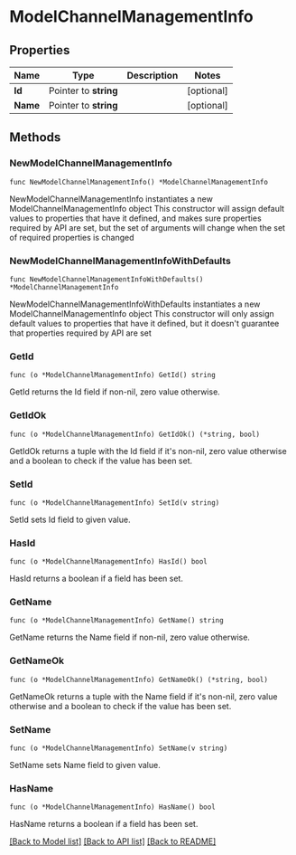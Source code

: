 # ModelChannelManagementInfo

## Properties

Name | Type | Description | Notes
------------ | ------------- | ------------- | -------------
**Id** | Pointer to **string** |  | [optional] 
**Name** | Pointer to **string** |  | [optional] 

## Methods

### NewModelChannelManagementInfo

`func NewModelChannelManagementInfo() *ModelChannelManagementInfo`

NewModelChannelManagementInfo instantiates a new ModelChannelManagementInfo object
This constructor will assign default values to properties that have it defined,
and makes sure properties required by API are set, but the set of arguments
will change when the set of required properties is changed

### NewModelChannelManagementInfoWithDefaults

`func NewModelChannelManagementInfoWithDefaults() *ModelChannelManagementInfo`

NewModelChannelManagementInfoWithDefaults instantiates a new ModelChannelManagementInfo object
This constructor will only assign default values to properties that have it defined,
but it doesn't guarantee that properties required by API are set

### GetId

`func (o *ModelChannelManagementInfo) GetId() string`

GetId returns the Id field if non-nil, zero value otherwise.

### GetIdOk

`func (o *ModelChannelManagementInfo) GetIdOk() (*string, bool)`

GetIdOk returns a tuple with the Id field if it's non-nil, zero value otherwise
and a boolean to check if the value has been set.

### SetId

`func (o *ModelChannelManagementInfo) SetId(v string)`

SetId sets Id field to given value.

### HasId

`func (o *ModelChannelManagementInfo) HasId() bool`

HasId returns a boolean if a field has been set.

### GetName

`func (o *ModelChannelManagementInfo) GetName() string`

GetName returns the Name field if non-nil, zero value otherwise.

### GetNameOk

`func (o *ModelChannelManagementInfo) GetNameOk() (*string, bool)`

GetNameOk returns a tuple with the Name field if it's non-nil, zero value otherwise
and a boolean to check if the value has been set.

### SetName

`func (o *ModelChannelManagementInfo) SetName(v string)`

SetName sets Name field to given value.

### HasName

`func (o *ModelChannelManagementInfo) HasName() bool`

HasName returns a boolean if a field has been set.


[[Back to Model list]](../README.md#documentation-for-models) [[Back to API list]](../README.md#documentation-for-api-endpoints) [[Back to README]](../README.md)


